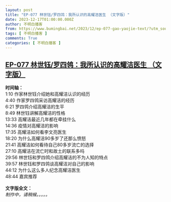 ```yaml
---
layout: post
title: "EP-077 林世钰/罗四鸰：我所认识的高耀洁医生 （文字版）"
date: 2023-12-17T01:00:00.000Z
author: 不明白播客
from: https://www.bumingbai.net/2023/12/ep-077-gao-yaojie-text/?utm_source=rss&utm_medium=rss&utm_campaign=ep-077-gao-yaojie-text
tags: [ 不明白播客 ]
comments: True
categories: [ 不明白播客 ]
---
```

<!--1702774800000-->
[EP-077 林世钰/罗四鸰：我所认识的高耀洁医生 （文字版）](https://www.bumingbai.net/2023/12/ep-077-gao-yaojie-text/?utm_source=rss&utm_medium=rss&utm_campaign=ep-077-gao-yaojie-text)
------

<div>
<div id="buzzsprout-player-14158728"></div><script src="https://www.buzzsprout.com/1982525/14158728-.js?container_id=buzzsprout-player-14158728&#038;player=small" type="text/javascript" charset="utf-8"></script><p><strong>时间轴：<br></strong>1:10 作家林世钰介绍她和高耀洁认识的经历<br>4:40 作家罗四鸰采访高耀洁的经历<br>6:21 罗四鸰介绍高耀洁的生平<br>8:49 林世钰讲解高耀洁的性格<br>13:33 高耀洁最近几年都在牵挂什么<br>14:36 疫情对高耀洁的影响<br>17:35 高耀洁如何看李文亮医生<br>18:20 为什么高耀洁90多岁了还那么愤怒<br>21:41 高耀洁如何看待自己80多岁流亡的选择<br>27:10 高耀洁在流亡时和故土的联系多吗<br>29:56 林世钰和罗四鸰介绍高耀洁的不为人知的特点<br>39:57 林世钰和罗四鸰谈高耀洁对自己的影响<br>44:12 为什么这么多人纪念高耀洁医生<br>48:44 嘉宾推荐<br><br><strong>文字版全文：<br></strong><em>制作中，请稍候。。。。。</em></p><p></p>
</div>
